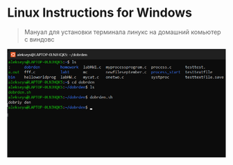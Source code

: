 # Linux Instructions for Windows

> Мануал для установки терминала линукс на домашний комьютер с виндовс

![Так для примера выглядит консоль линукс](image.png)
